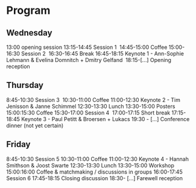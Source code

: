 # Program


## Wednesday
13:00 opening session
13:15-14:45 Session 1 
14:45-15:00 Coffee
15:00-16:30 Session 2 
16:30-16:45 Break
16:45-18:15 Keynote 1 - Ann-Sophie Lehmann & Evelina Domnitch + Dmitry Gelfand 
18:15-[...] Opening reception 

## Thursday
8:45-10:30 Session 3 
10:30-11:00 Coffee
11:00-12:30 Keynote 2 - Tim Jenisson & Janne Schimmel
12:30-13:30 Lunch
13:30-15:00 Posters
15:00:15:30 Coffee
15:30-17:00 Session 4 
17:00-17:15 Short break
17:15-18:45 Keynote 3 - Paul Petitt & Broersen + Lukacs
19:30 - [...] Conference dinner (not yet certain)

## Friday
8:45-10:30 Session 5
10:30-11:00 Coffee
11:00-12:30 Keynote 4 - Hannah Smithson & Joost Swarte
12:30-13:30 Lunch
13:30-15:00 Workshop
15:00:16:00 Coffee & matchmaking / discussions in groups
16:00-17:45 Session 6
17:45-18:15 Closing discussion
18:30- [...] Farewell reception
